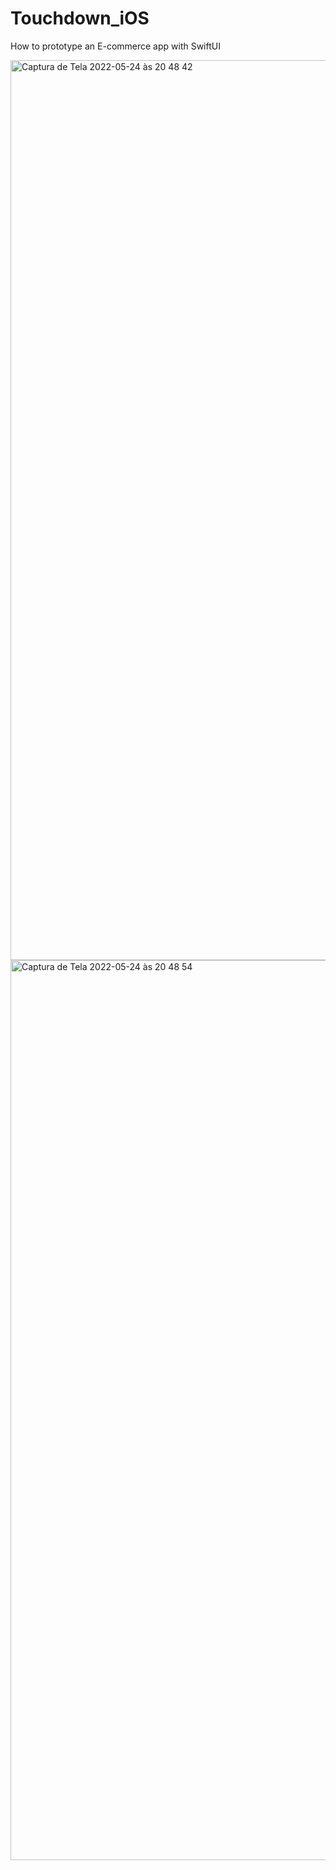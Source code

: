 # Touchdown_iOS

How to prototype an E-commerce app with SwiftUI 

<img width="1440" alt="Captura de Tela 2022-05-24 às 20 48 42" src="https://user-images.githubusercontent.com/86902837/170150067-8d098e29-fc83-4c6b-8fc6-4e2de91fc416.png">

<img width="1440" alt="Captura de Tela 2022-05-24 às 20 48 54" src="https://user-images.githubusercontent.com/86902837/170150169-13afbc02-7594-49bd-9052-fb40d5a16b7e.png">
